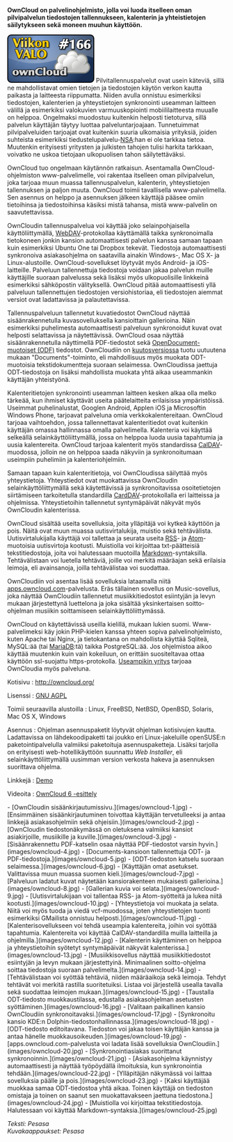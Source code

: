 <!--
Title: ownCloud
Week: 4x10
Number: 166
Date: 2014/03/02
Pageimage: valo166-owncloud.png
Tags: Linux,Windows,Mac OS X,FreeBSD,OpenBSD,NetBSD,Solaris,Palvelin,Pilvipalvelu
-->

**OwnCloud on palvelinohjelmisto, jolla voi luoda itselleen oman
pilvipalvelun tiedostojen tallennukseen, kalenterin ja yhteistietojen
säilytykseen sekä moneen muuhun käyttöön.**

![](images/valo166-owncloud.png "fig:valo166-owncloud.png")
Pilvitallennuspalvelut ovat usein käteviä, sillä ne mahdollistavat omien
tietojen ja tiedostojen käytön verkon kautta paikasta ja laitteesta
riippumatta. Niiden avulla onnistuu esimerkiksi tiedostojen, kalenterien
ja yhteystietojen synkronointi useamman laitteen välillä ja esimerkiksi
valokuvien varmuuskopiointi mobiililaitteesta muualle on helppoa.
Ongelmaksi muodostuu kuitenkin helposti tietoturva, sillä palvelun
käyttäjän täytyy luottaa palveluntarjoajaan. Tunnetuimmat
pilvipalveluiden tarjoajat ovat kuitenkin suuria ulkomaisia yrityksiä,
joiden suhteista esimerkiksi
tiedustelupalvelu-[NSA](http://fi.wikipedia.org/wiki/NSA):han ei ole
tarkkaa tietoa. Muutenkin erityisesti yritysten ja julkisten tahojen
tulisi harkita tarkkaan, voivatko ne uskoa tietojaan ulkopuolisen tahon
säilytettäväksi.

OwnCloud tuo ongelmaan käytännön ratkaisun. Asentamalla
OwnCloud-ohjelmiston www-palvelimelle, voi rakentaa itselleen oman
pilvipalvelun, joka tarjoaa muun muassa tallennuspalvelun, kalenterin,
yhteystietojen tallennuksen ja paljon muuta. OwnCloud toimii
tavallisella www-palvelimella. Sen asennus on helppo ja asennuksen
jälkeen käyttäjä pääsee omiin tietoihinsa ja tiedostoihinsa käsiksi
mistä tahansa, mistä www-palvelin on saavutettavissa.

OwnCloudin tallennuspalvelua voi käyttää joko selainpohjaisella
käyttöliittymällä,
[WebDAV](http://en.wikipedia.org/wiki/WebDAV)-protokollaa käyttämällä
taikka synkronoimalla tietokoneen jonkin kansion automaattisesti
palvelun kanssa samaan tapaan kuin esimerkiksi Ubuntu One tai Dropbox
tekevät. Tiedostoja automaattisesti synkronoiva asiakasohjelma on
saatavilla ainakin Windows-, Mac OS X- ja Linux-alustoille.
OwnCloud-sovellukset löytyvät myös Android- ja iOS-laitteille. Palveluun
tallennettuja tiedostoja voidaan jakaa palvelun muille käyttäjille
suoraan palvelussa sekä lisäksi myös ulkopuolisille linkkeinä
esimerkiksi sähköpostin välityksellä. OwnCloud pitää automaattisesti
yllä palveluun tallennettujen tiedostojen versiohistoriaa, eli
tiedostojen aiemmat versiot ovat ladattavissa ja palautettavissa.

Tallennuspalveluun tallennetut kuvatiedostot OwnCloud näyttää
sisäänrakennetulla kuvasovelluksella kansioittain gallerioina. Näin
esimerkiksi puhelimesta automaattisesti palveluun synkronoidut kuvat
ovat helposti selattavissa ja näytettävissä. OwnCloud osaa näyttää
sisäänrakennetulla näyttimellä PDF-tiedostot sekä
[OpenDocument-muotoiset (ODF)](Vapaat_tiedostomuodot)
tiedostot. OwnCloudiin on [kuutosversiossa](http://owncloud.org/six/)
tuotu uutuutena mukaan "Documents"-toiminto, eli mahdollisuus myös
muokata ODT-muotoisia tekstidokumentteja suoraan selaimessa.
OwnCloudissa jaettuja ODT-tiedostoja on lisäksi mahdollista muokata yhtä
aikaa useammankin käyttäjän yhteistyönä.

Kalenteritietojen synkronointi useamman laitteen kesken alkaa olla melko
tärkeää, kun ihmiset käyttävät useita päätelaitteita erilaisissa
ympäristöissä. Useimmat puhelinalustat, Googlen Android, Applen iOS ja
Microsoftin Windows Phone, tarjoavat palveluna omia
verkkokalentereitaan. OwnCloud tarjoaa vaihtoehdon, jossa tallennettavat
kalenteritiedot ovat kuitenkin käyttäjän omassa hallinnassa omalla
palvelimella. Kalenteria voi käyttää selkeällä selainkäyttöliittymällä,
jossa on helppoa luoda uusia tapahtumia ja uusia kalentereita. OwnCloud
tarjoaa kalenterit myös standardissa
[CalDAV](http://en.wikipedia.org/wiki/CalDAV)-muodossa, jolloin ne on
helppoa saada näkyviin ja synkronoitumaan useimpiin puhelimiin ja
kalenteriohjelmiin.

Samaan tapaan kuin kalenteritietoja, voi OwnCloudissa säilyttää myös
yhteystietoja. Yhteystiedot ovat muokattavissa OwnCloudin
selainkäyttöliittymällä sekä käytettävissä ja synkronoitavissa
osoitetietojen siirtämiseen tarkoitetulla standardilla
[CardDAV](http://en.wikipedia.org/wiki/CardDAV)-protokollalla eri
laitteissa ja ohjelmissa. Yhteystietoihin tallennetut syntymäpäivät
näkyvät myös OwnCloudin kalenterissa.

OwnCloud sisältää useita sovelluksia, joita ylläpitäjä voi kytkeä
käyttöön ja pois. Näitä ovat muun muassa uutisvirtalukija, muistio sekä
tehtävälista. Uutisvirtalukijalla käyttäjä voi tallettaa ja seurata
useita [RSS](http://fi.wikipedia.org/wiki/RSS)- ja
[Atom](http://fi.wikipedia.org/wiki/Atom)-muotoisia uutisvirtoja
kootusti. Muistiolla voi kirjoittaa txt-päätteisiä tekstitiedostoja,
joita voi halutessaan muotoilla
[Markdown](http://en.wikipedia.org/wiki/Markdown)-syntaksilla.
Tehtävälistaan voi luetella tehtäviä, joille voi merkitä määräajan sekä
erilaisia leimoja, eli avainsanoja, joilla tehtävälistaa voi suodattaa.

OwnCloudiin voi asentaa lisää sovelluksia lataamalla niitä
[apps.owncloud.com](http://apps.owncloud.com/)-palvelusta. Eräs
tällainen sovellus on Music-sovellus, joka näyttää OwnCloudiin
tallennetut musiikkitiedostot esiintyjän ja levyn mukaan järjestettynä
luettelona ja joka sisältää yksinkertaisen soitto-ohjelman musiikin
soittamiseen selainkäyttöliittymässä.

OwnCloud on käytettävissä useilla kielillä, mukaan lukien suomi.
Www-palvelimeksi käy jokin PHP-kielen kanssa yhteen sopiva
palvelinohjelmisto, kuten Apache tai Nginx, ja tietokantana on
mahdollista käyttää Sqliteä, MySQL:ää (tai
[MariaDB](MariaDB):tä) taikka PostgreSQL:ää. Jos ohjelmistoa
aikoo käyttää muutenkin kuin vain kokeiluun, on erittäin suositeltavaa
ottaa käyttöön ssl-suojattu https-protokolla. [Useampikin
yritys](http://owncloud.org/providers/) tarjoaa OwnCloudia myös
palveluna.

Kotisivu
:   <http://owncloud.org/>

Lisenssi
:   [GNU AGPL](http://www.gnu.org/licenses/agpl-3.0.html)

Toimii seuraavilla alustoilla
:   Linux, FreeBSD, NetBSD, OpenBSD, Solaris, Mac OS X, Windows

Asennus
:   Ohjelman asennuspaketit löytyvät ohjelman kotisivujen kautta.
    Ladattavissa on lähdekoodipaketti tai joukko eri Linux-jakeluille
    openSUSE:n paketointipalvelulla valmiiksi paketoituja
    asennuspaketteja. Lisäksi tarjolla on erityisesti
    web-hotellikäyttöön suunnattu *Web Installer*, eli
    selainkäyttöliittymällä uusimman version verkosta hakeva ja
    asennuksen suorittava ohjelma.

Linkkejä
:   [Demo](http://demo.owncloud.org)

Videoita
:   [OwnCloud 6 -esittely](https://www.youtube.com/watch?v=70pCBnNPdew)

<div class="psgallery" markdown="1">
-   [OwnCloudin sisäänkirjautumissivu.](images/owncloud-1.jpg)
-   [Ensimmäinen sisäänkirjautuminen toivottaa käyttäjän tervetulleeksi
    ja antaa linkkejä asiakasohjelmiin sekä
    ohjeisiin.](images/owncloud-2.jpg)
-   [OwnCloudin tiedostonäkymässä on oletuksena valmiiksi kansiot
    asiakirjoille, musiikille ja kuville.](images/owncloud-3.jpg)
-   [Sisäänrakennettu PDF-katselin osaa näyttää PDF-tiedostot varsin
    hyvin.](images/owncloud-4.jpg)
-   [Documents-kansioon tallennettuja ODT- ja
    PDF-tiedostoja.](images/owncloud-5.jpg)
-   [ODT-tiedoston katselu suoraan selaimessa.](images/owncloud-6.jpg)
-   [Käyttäjän omat asetukset. Valittavissa muun muassa suomen
    kieli.](images/owncloud-7.jpg)
-   [Palveluun ladatut kuvat näytetään kansiorakenteen mukaisesti
    gallerioina.](images/owncloud-8.jpg)
-   [Gallerian kuvia voi selata.](images/owncloud-9.jpg)
-   [Uutisvirtalukijaan voi tallentaa RSS- ja Atom-syötteitä ja lukea
    niitä kootusti.](images/owncloud-10.jpg)
-   [Yhteystietoja voi muokata ja selata. Niitä voi myös tuoda ja viedä
    vcf-muodossa, joten yhteystietojen tuonti esimerkiksi GMailista
    onnistuu helposti.](images/owncloud-11.jpg)
-   [Kalenterisovellukseen voi tehdä useampia kalentereita, joihin voi
    syöttää tapahtumia. Kalentereita voi käyttää CalDAV-standardilla
    muilla laitteilla ja ohjelmilla.](images/owncloud-12.jpg)
-   [Kalenterin käyttäminen on helppoa ja yhteystietoihin syötetyt
    syntymäpäivät näkyvät kalenterissa.](images/owncloud-13.jpg)
-   [Musiikkisovellus näyttää musiikkitiedostot esiintyjän ja levyn
    mukaan järjestettyinä. Minimaalinen soitto-ohjelma soittaa
    tiedostoja suoraan palvelimelta.](images/owncloud-14.jpg)
-   [Tehtävälistaan voi syöttää tehtäviä, niiden määräaikoja sekä
    leimoja. Tehdyt tehtävät voi merkitä rastilla suoritetuiksi. Listaa
    voi järjestellä usealla tavalla sekä suodattaa leimojen
    mukaan.](images/owncloud-15.jpg)
-   [Taustalla ODT-tiedosto muokkaustilassa, edustalla asiakasohjelman
    asetusten syöttäminen.](images/owncloud-16.jpg)
-   [Valitaan paikallinen kansio OwnCloudiin
    synkronoitavaksi.](images/owncloud-17.jpg)
-   [Synkronoitu kansio KDE:n
    Dolphin-tiedostonhallinnassa.](images/owncloud-18.jpg)
-   [ODT-tiedosto editoitavana. Tiedoston voi jakaa toisen käyttäjän
    kanssa ja antaa hänelle muokkausoikeuden.](images/owncloud-19.jpg)
-   [apps.owncloud.com-palvelusta voi ladata lisää sovelluksia
    OwnCloudiin.](images/owncloud-20.jpg)
-   [Synkronointiasiakas suorittanut
    synkronoinnin.](images/owncloud-21.jpg)
-   [Asiakasohjelma käynnistyy automaattisesti ja näyttää työpöydällä
    ilmoituksia, kun synkronointia tehdään.](images/owncloud-22.jpg)
-   [Ylläpitäjän näkymässä voi laittaa sovelluksia päälle ja
    pois.](images/owncloud-23.jpg)
-   [Kaksi käyttäjää muokkaa samaa ODT-tiedostoa yhtä aikaa. Toinen
    käyttäjä on tiedoston omistaja ja toinen on saanut sen
    muokattavakseen jaettuna tiedostona.](images/owncloud-24.jpg)
-   [Muistiolla voi kirjoittaa tekstitiedostoja. Halutessaan voi käyttää
    Markdown-syntaksia.](images/owncloud-25.jpg)
</div>

*Teksti: Pesasa* <br />
*Kuvakaappaukset: Pesasa*

